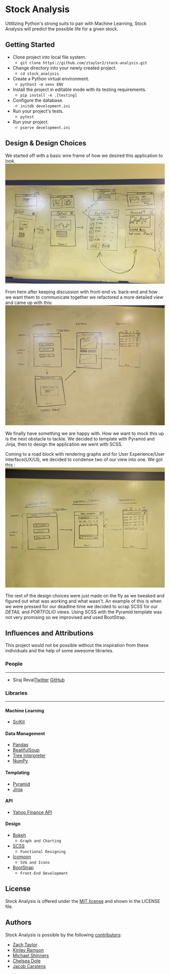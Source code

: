 # Stock Analysis 
Utitlizing Python's strong suits to pair with Machine Learning, Stock Analysis will predict the possible life for a given stock.
## Getting Started
* Clone project into local file system. 
    * ```git clone https://github.com/ztaylor2/stock-analysis.git```
* Change directory into your newly created project.
    * ```cd stock_analysis```
* Create a Python virtual environment.
    * ```python3 -m venv ENV```
* Install the project in editable mode with its testing requirements.
    * ```pip install -e .[testing]```
* Configure the database.
    * ```initdb development.ini```
* Run your project's tests.
    * ```pytest```
* Run your project.
    * ```pserve development.ini```
    
## Design & Design Choices
We started off with a basic wire frame of how we desired this application to look.
![Wire Frame](https://github.com/ztaylor2/stock-analysis/blob/jake-template-design/stock_analysis/static/wire_frames/wire_frame.jpg)

From here after keeping discussion with front-end vs. back-end and how we want them to communicate together we refactored a more detailed view and came up with this:
![Detailed Frame](https://github.com/ztaylor2/stock-analysis/blob/jake-template-design/stock_analysis/static/wire_frames/detailed_frame.jpg)

We finally have something we are happy with. How we want to mock this up is the next obstacle to tackle. We decided to template with Pyramid and Jinja, then to design the application we went with SCSS.

Coming to a road block with rendering graphs and for User Experience/User Interface(UX/UI), we decided to condense two of our view into one. We got this :
![Refactored Detail Frame](https://github.com/ztaylor2/stock-analysis/blob/jake-template-design/stock_analysis/static/wire_frames/refactored_detail_frame.jpg)

The rest of the design choices were just made on the fly as we tweaked and figured out what was working and what wasn't. An example of this is when we were pressed for our deadline time we decided to scrap SCSS for our *DETAIL* and *PORTFOLIO* views. Using SCSS with the Pyramid template was not very promising so we improvised and used BootStrap.
## Influences and Attributions
This project would not be possible without the inspiration from these individuals and the help of some awesome libraries.
### People
-----------
* Siraj Reval[Twitter](https://twitter.com/sirajraval) [GitHub](https://github.com/llSourcell)
### Libraries
--------------
#### Machine Learning
* [SciKit](http://scikit-learn.org/stable/)
#### Data Management
* [Pandas](https://pandas-datareader.readthedocs.io/en/latest/remote_data.html#yahoo-finance)
* [BeatifulSoup](https://www.crummy.com/software/BeautifulSoup/)
* [Tree Interpreter](https://github.com/andosa/treeinterpreter)
* [NumPy](http://www.numpy.org/)
#### Templating
* [Pyramid](https://trypyramid.com/)
* [Jinja](http://jinja.pocoo.org/)

#### API
* [Yahoo Finance API](https://www.npmjs.com/package/yahoo-finance)
#### Design
* [Bokeh](https://bokeh.pydata.org/en/latest/)
    * ```Graph and Charting```
* [SCSS](http://sass-lang.com/)
    * ```Functional Designing```
* [Icomoon](https://icomoon.io/)
    * ```SVG and Icons```
* [BootStrap](https://getbootstrap.com/)
    * ```Front-End Development```
## License
Stock Analysis is offered under the [MIT license](https://opensource.org/licenses/MIT) and shown in the LICENSE file.
## Authors
Stock Analysis is possible by the following [contributors](https://github.com/ztaylor2/stock-analysis/graphs/contributors):
* [Zach Taylor](https://github.com/ztaylor2)
* [Kinley Ramson](https://github.com/nothingnessbird)
* [Michael Shinners](https://github.com/mshinners)
* [Chelsea Dole](https://github.com/chelseadole)
* [Jacob Carstens](https://github.com/Loaye)